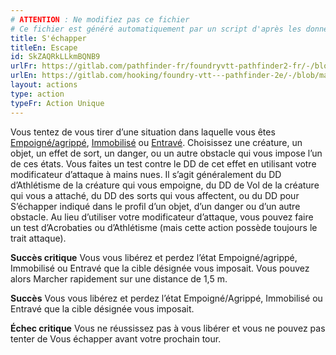 ```yaml
---
# ATTENTION : Ne modifiez pas ce fichier
# Ce fichier est généré automatiquement par un script d'après les données du module Foundry VTT officiel et de sa traduction
title: S'échapper
titleEn: Escape
id: SkZAQRkLLkmBQNB9
urlFr: https://gitlab.com/pathfinder-fr/foundryvtt-pathfinder2-fr/-/blob/master/data/actions/SkZAQRkLLkmBQNB9.htm
urlEn: https://gitlab.com/hooking/foundry-vtt---pathfinder-2e/-/blob/master/packs/data/actions.db/escape.json
layout: actions
type: action
typeFr: Action Unique
---
```

<span>Vous tentez de vous tirer d’une situation dans laquelle vous êtes [Empoigné/agrippé](../conditions/agrippé-empoigné.md), [Immobilisé](../conditions/immobilisé.md) ou [Entravé](../conditions/entravé.md). Choisissez une créature, un objet, un effet de sort, un danger, ou un autre obstacle qui vous impose l’un de ces états. Vous faites un test contre le DD de cet effet en utilisant votre modificateur d’attaque à mains nues. Il s’agit généralement du DD d’Athlétisme de la créature qui vous empoigne, du DD de Vol de la créature qui vous a attaché, du DD des sorts qui vous affectent, ou du DD pour S’échapper indiqué dans le profil d’un objet, d’un danger ou d’un autre obstacle. Au lieu d’utiliser votre modificateur d’attaque, vous pouvez faire un test d’Acrobaties ou d’Athlétisme (mais cette action possède toujours le trait attaque).

**Succès critique** Vous vous libérez et perdez l’état Empoigné/agrippé, Immobilisé ou Entravé que la cible désignée vous imposait. Vous pouvez alors Marcher rapidement sur une distance de 1,5 m.

**Succès** Vous vous libérez et perdez l’état Empoigné/Agrippé, Immobilisé ou Entravé que la cible désignée vous imposait.

**Échec critique** Vous ne réussissez pas à vous libérer et vous ne pouvez pas tenter de Vous échapper avant votre prochain tour.
